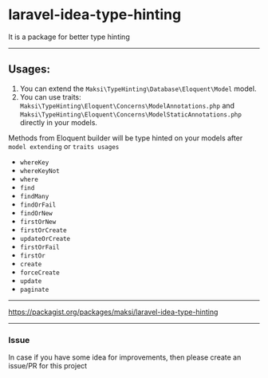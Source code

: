 # laravel-idea-type-hinting
It is a package for better type hinting

---
## Usages:

1. You can extend the `Maksi\TypeHinting\Database\Eloquent\Model` model.
2. You can use traits: `Maksi\TypeHinting\Eloquent\Concerns\ModelAnnotations.php` and `Maksi\TypeHinting\Eloquent\Concerns\ModelStaticAnnotations.php` directly in your models.

  Methods from Eloquent builder will be type hinted on your models after `model extending` or `traits usages`
 - `whereKey`
 - `whereKeyNot`
 - `where`
 - `find`
 - `findMany`
 - `findOrFail`
 - `findOrNew`
 - `firstOrNew`
 - `firstOrCreate`
 - `updateOrCreate`
 - `firstOrFail`
 - `firstOr`
 - `create`
 - `forceCreate`
 - `update`
 - `paginate`
 

 
 ---
 
 https://packagist.org/packages/maksi/laravel-idea-type-hinting

---

### Issue

In case if you have some idea for improvements, then please create an issue/PR for this project
